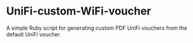 # UniFi-custom-WiFi-voucher
A simple Ruby script for generating custom PDF UniFi vouchers from the default UniFi voucher.
